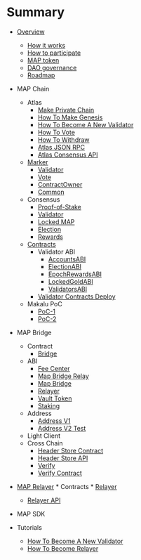 # Summary

* [Overview](README.md)
    * [How it works](getting-started/how-it-works.md)
    * [How to participate](getting-started/participate.md)
    * [MAP token](getting-started/map-token.md)
    * [DAO governance](getting-started/dao.md)
    * [Roadmap](getting-started/roadmap.md)
* MAP Chain
    * Atlas
        * [Make Private Chain](map-protocol/privatenet/PrivateNet.md) 
        * [How To Make Genesis](map-protocol/validator/Overview/HowToMakeGenesis.md)
        * [How To Become A New Validator](map-protocol/validator/Overview/HowToBecomeANewValidator.md) 
        * [How To Vote](map-protocol/validator/Overview/HowToVote.md)
        * [How To Withdraw](map-protocol/validator/Overview/HowToWithdraw.md)
        * [Atlas JSON RPC](rpc-api/RPC-API.md)
        * [Atlas Consensus API](map-protocol/consensus/ConsensusAPI.md)
    * [Marker](map-protocol/marker/Marker.md)
        * [Validator](map-protocol/marker/AboutValidator.md)
        * [Vote](map-protocol/marker/AboutVote.md)
        * [ContractOwner](map-protocol/marker/AboutContractOwner.md)
        * [Common](map-protocol/marker/AboutCommon.md)
    * Consensus
        * [Proof-of-Stake](map-protocol/consensus/Proof-of-Stake.md)
        * [Validator](map-protocol/validator/Validator.md)
        * [Locked MAP](map-protocol/validator/LockedMAP.md)
        * [Election](map-protocol/validator/Election.md)
        * [Rewards](map-protocol/validator/Rewards.md)
    * [Contracts](map-protocol/validator/contracts/ContractsAddress.md)
        * Validator ABI
            * [AccountsABI](map-protocol/validator/contracts/ABI/AccountsABI.md)
            * [ElectionABI](map-protocol/validator/contracts/ABI/ElectionABI.md)
            * [EpochRewardsABI](map-protocol/validator/contracts/ABI/EpochRewardsABI.md)
            * [LockedGoldABI](map-protocol/validator/contracts/ABI/LockedGoldABI.md)
            * [ValidatorsABI](map-protocol/validator/contracts/ABI/ValidatorsABI.md)
        * [Validator Contracts Deploy](map-protocol/validator/contracts/DeployContracts.md)
    * Makalu PoC
        * [PoC-1](Makalu-PoC/PoC-1.md)
        * [PoC-2](Makalu-PoC/PoC-2.md)
* MAP Bridge
    * Contract
      * [Bridge](map-bridge/contract/bridge.md)
    * ABI
      * [Fee Center](map-bridge/abi/FeeCenter.md)
      * [Map Bridge Relay](map-bridge/abi/MAPBridgeRelayV2.md)
      * [Map Bridge](map-bridge/abi/MAPBridgeV2.md)
      * [Relayer](map-bridge/abi/Relayer.md)
      * [Vault Token](map-bridge/abi/VToken.md)
      * [Staking](map-bridge/abi/MasterChef.md)
    * Address
      * [Address V1](map-bridge/address/bridge-v1.md)
      * [Address V2 Test](map-bridge/address/bridge_v2_test.md)
    * Light Client
    * Cross Chain
        * [Header Store Contract](cross-chain/light-client-data/Header-Store-Contract.md)
        * [Header Store API](cross-chain/light-client-data/Header-Store-API.md)
        * [Verify](cross-chain/tx-verify/Tx-Verify.md)
        * [Verify Contract](cross-chain/tx-verify/Tx-Verify-Contract.md)
* [MAP Relayer](map-protocol/relayer/Compass.md)
      * Contracts
        * [Relayer](map-protocol/relayer/Relayer-Contract.md)
    * [Relayer API](map-protocol/relayer/Relayer-API.md)
* MAP SDK
    
* Tutorials
    * [How To Become A New Validator](map-protocol/validator/Overview/HowToBecomeANewValidator.md)
    * [How To Become Relayer](map-protocol/relayer/QuickStart.md)
